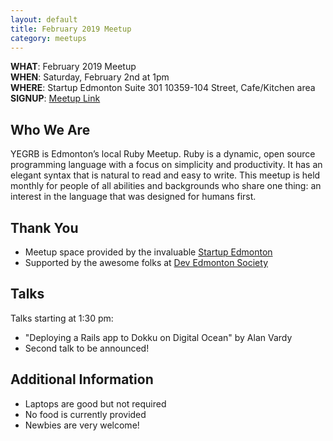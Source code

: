 ```yaml
---
layout: default
title: February 2019 Meetup
category: meetups
---
```


 **WHAT**: February 2019 Meetup  
 **WHEN**: Saturday, February 2nd at 1pm  
 **WHERE**: Startup Edmonton Suite 301 10359-104 Street, Cafe/Kitchen area  
 **SIGNUP**: [Meetup Link](https://www.meetup.com/startupedmonton/events/dgjjmqyzdbdb/)

## Who We Are

YEGRB is Edmonton’s local Ruby Meetup. Ruby is a dynamic, open source programming language with a focus on simplicity and productivity. It has an elegant syntax that is natural to read and easy to write. This meetup is held monthly for people of all abilities and backgrounds who share one thing: an interest in the language that was designed for humans first.

## Thank You

- Meetup space provided by the invaluable [Startup Edmonton](http://www.startupedmonton.com/)
- Supported by the awesome folks at [Dev Edmonton Society](https://devedmonton.com/)

## Talks

Talks starting at 1:30 pm:

- "Deploying a Rails app to Dokku on Digital Ocean" by Alan Vardy
- Second talk to be announced!

## Additional Information

- Laptops are good but not required
- No food is currently provided
- Newbies are very welcome!
